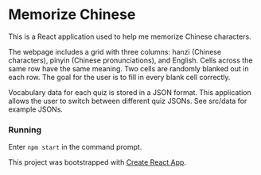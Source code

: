 # Memorize Chinese

This is a React application used to help me memorize Chinese characters.

The webpage includes a grid with three columns: hanzi (Chinese characters), pinyin (Chinese pronunciations), and English. Cells across the same row have the same meaning. Two cells are randomly blanked out in each row. The goal for the user is to fill in every blank cell correctly.

Vocabulary data for each quiz is stored in a JSON format. This application allows the user to switch between different quiz JSONs. See src/data for example JSONs.

### Running

Enter `npm start` in the command prompt.

This project was bootstrapped with [Create React App](https://github.com/facebook/create-react-app).
